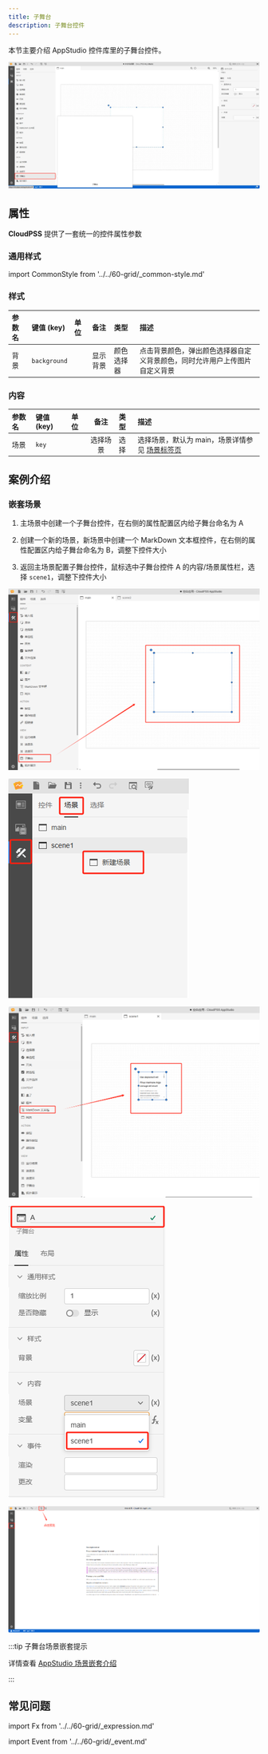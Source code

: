 ```yaml
---
title: 子舞台
description: 子舞台控件
---
```


本节主要介绍 AppStudio 控件库里的子舞台控件。

![子舞台控件](substage-control.png "子舞台控件")

## 属性

**CloudPSS** 提供了一套统一的控件属性参数

### 通用样式

import CommonStyle from '../../60-grid/_common-style.md'

<CommonStyle />

### 样式

| 参数名 | 键值 (key) | 单位 | 备注 | 类型 | 描述 |
| :--- | :--- | :--- | :--: | :--- | :--- |
| 背景 | `background` |  | 显示背景 | 颜色选择器 | 点击背景颜色，弹出颜色选择器自定义背景颜色，同时允许用户上传图片自定义背景 |


### 内容

| 参数名 | 键值 (key) | 单位 | 备注 | 类型 | 描述 |
| :--- | :--- | :--- | :--: | :--- | :--- |
| 场景 | `key` |   | 选择场景 | 选择 | 选择场景，默认为 main，场景详情参见 [场景标签页](../../../40-workbench/20-function-zone/30-scene-tab/index.md) |

## 案例介绍

### 嵌套场景

1. 主场景中创建一个子舞台控件，在右侧的属性配置区内给子舞台命名为 A

2. 创建一个新的场景，新场景中创建一个 MarkDown 文本框控件，在右侧的属性配置区内给子舞台命名为 B，调整下控件大小

3. 返回主场景配置子舞台控件，鼠标选中子舞台控件 A 的内容/场景属性栏，选择 `scene1`，调整下控件大小


![创建子舞台控件](create-substage-control.png "创建子舞台控件")

![创建新场景](create-scene.png "创建新场景")

![新场景中创建控件](create-new-control.png "新场景中创建控件")

![选择嵌套场景](select-scene.png "选择嵌套场景")

![预览模式](preview-mode.png "预览模式")


:::tip 子舞台场景嵌套提示

详情查看 [AppStudio 场景嵌套介绍](../../../50-app-design/30-layered-scenes/index.md)

:::

## 常见问题



import Fx from '../../60-grid/_expression.md'

<Fx />



import Event from '../../60-grid/_event.md'

<Event />

